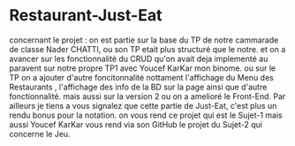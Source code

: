 # Restaurant-Just-Eat

concernant le projet : 
on est partie sur la base du TP de notre cammarade de classe Nader CHATTI, ou son TP etait plus structuré que le notre. 
et on a avancer sur les fonctionnalité du CRUD qu'on avait deja implementé au paravent sur notre propre TP1 avec Youcef KarKar mon binome. 
ou sur le TP on a ajouter d'autre foncitonnalité nottament l'affichage du Menu des Restaurants , l'affichage des info de la BD sur la page ainsi que d'autre fonctionnalité. 
mais aussi sur la version 2 ou on a amelioré le Front-End. 
Par ailleurs je tiens a vous signalez que cette partie de Just-Eat, c'est plus un rendu bonus pour la notation. 
on vous rend ce projet qui est le Sujet-1 mais aussi Youcef KarKar vous rend  via son GitHub le projet du Sujet-2 qui concerne le Jeu. 

